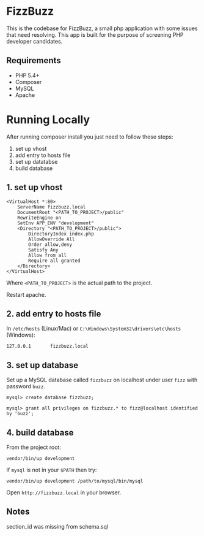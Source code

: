 FizzBuzz
========

This is the codebase for FizzBuzz, a small php application with some issues
that need resolving. This app is built for the purpose of screening PHP
developer candidates.

## Requirements

 - PHP 5.4+
 - Composer
 - MySQL
 - Apache

# Running Locally
After running composer install you just need to follow these steps:

1. set up vhost
2. add entry to hosts file
3. set up datatabse
4. build database

## 1. set up vhost
```
<VirtualHost *:80>
    ServerName fizzbuzz.local
    DocumentRoot "<PATH_TO_PROJECT>/public"
    RewriteEngine on
    SetEnv APP_ENV "development"
    <Directory "<PATH_TO_PROJECT>/public">
        DirectoryIndex index.php
        AllowOverride All
        Order allow,deny
        Satisfy Any
        Allow from all
        Require all granted
    </Directory>
</VirtualHost>
```
Where `<PATH_TO_PROJECT>` is the actual path to the project.

Restart apache.

## 2. add entry to hosts file
In `/etc/hosts` (Linux/Mac) or `C:\Windows\System32\drivers\etc\hosts` (Windows):
```
127.0.0.1       fizzbuzz.local
```

## 3. set up database
Set up a MySQL database called `fizzbuzz` on localhost under user `fizz` with
password `buzz`.

```
mysql> create database fizzbuzz;
```

```
mysql> grant all privileges on fizzbuzz.* to fizz@localhost identified by 'buzz';
```

## 4. build database
From the project root:
```
vendor/bin/up development
```
If `mysql` is not in your `$PATH` then try:
```
vendor/bin/up development /path/to/mysql/bin/mysql
```

Open `http://fizzbuzz.local` in your browser.

## Notes
section_id was missing from schema.sql 
